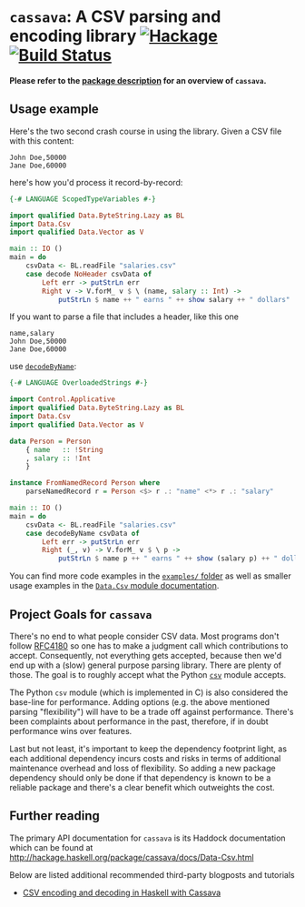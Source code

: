 # `cassava`: A CSV parsing and encoding library [![Hackage](https://img.shields.io/hackage/v/cassava.svg)](https://hackage.haskell.org/package/cassava) [![Build Status](https://travis-ci.org/haskell-hvr/cassava.svg)](https://travis-ci.org/haskell-hvr/cassava)

**Please refer to the [package description](https://hackage.haskell.org/package/cassava#description) for an overview of `cassava`.**

## Usage example

Here's the two second crash course in using the library. Given a CSV file with this content:

```csv
John Doe,50000
Jane Doe,60000
```

here's how you'd process it record-by-record:

```haskell
{-# LANGUAGE ScopedTypeVariables #-}

import qualified Data.ByteString.Lazy as BL
import Data.Csv
import qualified Data.Vector as V

main :: IO ()
main = do
    csvData <- BL.readFile "salaries.csv"
    case decode NoHeader csvData of
        Left err -> putStrLn err
        Right v -> V.forM_ v $ \ (name, salary :: Int) ->
            putStrLn $ name ++ " earns " ++ show salary ++ " dollars"
```

If you want to parse a file that includes a header, like this one

```csv
name,salary
John Doe,50000
Jane Doe,60000
```

use [`decodeByName`](https://hackage.haskell.org/package/cassava/docs/Data-Csv.html#v:decodeByName):

```haskell
{-# LANGUAGE OverloadedStrings #-}

import Control.Applicative
import qualified Data.ByteString.Lazy as BL
import Data.Csv
import qualified Data.Vector as V

data Person = Person
    { name   :: !String
    , salary :: !Int
    }

instance FromNamedRecord Person where
    parseNamedRecord r = Person <$> r .: "name" <*> r .: "salary"

main :: IO ()
main = do
    csvData <- BL.readFile "salaries.csv"
    case decodeByName csvData of
        Left err -> putStrLn err
        Right (_, v) -> V.forM_ v $ \ p ->
            putStrLn $ name p ++ " earns " ++ show (salary p) ++ " dollars"
```

You can find more code examples in the [`examples/` folder](https://github.com/haskell-hvr/cassava/tree/master/examples) as well as smaller usage examples in the [`Data.Csv` module documentation](https://hackage.haskell.org/package/cassava/docs/Data-Csv.html).

## Project Goals for `cassava`

There's no end to what people consider CSV data. Most programs don't
follow [RFC4180](https://tools.ietf.org/html/rfc4180) so one has to
make a judgment call which contributions to accept.  Consequently, not
everything gets accepted, because then we'd end up with a (slow)
general purpose parsing library. There are plenty of those. The goal
is to roughly accept what the Python
[`csv`](https://docs.python.org/3/library/csv.html) module accepts.

The Python `csv` module (which is implemented in C) is also considered
the base-line for performance.  Adding options (e.g. the above
mentioned parsing "flexibility") will have to be a trade off against
performance. There's been complaints about performance in the past,
therefore, if in doubt performance wins over features.

Last but not least, it's important to keep the dependency footprint
light, as each additional dependency incurs costs and risks in terms
of additional maintenance overhead and loss of flexibility. So adding
a new package dependency should only be done if that dependency is
known to be a reliable package and there's a clear benefit which
outweights the cost.

## Further reading

The primary API documentation for `cassava` is its Haddock documentation which can be found at http://hackage.haskell.org/package/cassava/docs/Data-Csv.html 

Below are listed additional recommended third-party blogposts and tutorials

 - [CSV encoding and decoding in Haskell with Cassava](https://www.stackbuilders.com/tutorials/haskell/csv-encoding-decoding/)
